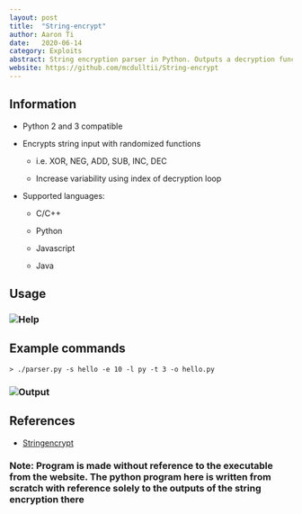 ```yaml
---
layout: post
title:  "String-encrypt"
author: Aaron Ti
date:   2020-06-14
category: Exploits
abstract: String encryption parser in Python. Outputs a decryption function for encrypting an inputted string
website: https://github.com/mcdulltii/String-encrypt
---
```


## Information

- Python 2 and 3 compatible

- Encrypts string input with randomized functions

  - i.e. XOR, NEG, ADD, SUB, INC, DEC

  - Increase variability using index of decryption loop

- Supported languages:

  - C/C++
  
  - Python

  - Javascript

  - Java

## Usage

### ![Help](https://raw.githubusercontent.com/mcdulltii/String-encrypt/master/img/1.png)

## Example commands

```shell
> ./parser.py -s hello -e 10 -l py -t 3 -o hello.py
```

### ![Output](https://raw.githubusercontent.com/mcdulltii/String-encrypt/master/img/2.png)

## References

- [Stringencrypt](https://www.stringencrypt.com)

### Note: Program is made without reference to the executable from the website. The python program here is written from scratch with reference solely to the outputs of the string encryption there
